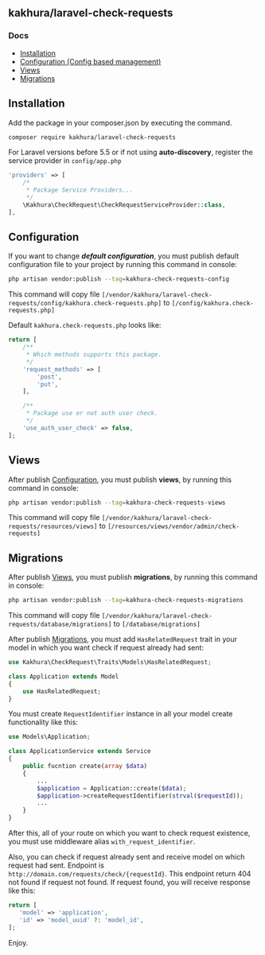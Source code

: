 ## kakhura/laravel-check-requests

### Docs
* [Installation](#installation)
* [Configuration (Config based management)](#configuration)
* [Views](#views)
* [Migrations](#migrations)

## Installation
Add the package in your composer.json by executing the command.

```bash
composer require kakhura/laravel-check-requests
```

For Laravel versions before 5.5 or if not using **auto-discovery**, register the service provider in `config/app.php`

```php
'providers' => [
    /*
     * Package Service Providers...
     */
    \Kakhura\CheckRequest\CheckRequestServiceProvider::class,
],
```


## Configuration

If you want to change ***default configuration***, you must publish default configuration file to your project by running this command in console:
```bash
php artisan vendor:publish --tag=kakhura-check-requests-config
```

This command will copy file `[/vendor/kakhura/laravel-check-requests/config/kakhura.check-requests.php]` to `[/config/kakhura.check-requests.php]`

Default `kakhura.check-requests.php` looks like:
```php
return [
    /**
     * Which methods supports this package.
     */
    'request_methods' => [
        'post',
        'put',
    ],

    /**
     * Package use or not auth user check.
     */
    'use_auth_user_check' => false,
];
```
## Views
After publish [Configuration](#configuration), you must publish **views**, by running this command in console:
```bash
php artisan vendor:publish --tag=kakhura-check-requests-views
```

This command will copy file `[/vendor/kakhura/laravel-check-requests/resources/views]` to `[/resources/views/vendor/admin/check-requests]`

## Migrations
After publish [Views](#views), you must publish **migrations**, by running this command in console:
```bash
php artisan vendor:publish --tag=kakhura-check-requests-migrations
```

This command will copy file `[/vendor/kakhura/laravel-check-requests/database/migrations]` to `[/database/migrations]`

After publish [Migrations](#migrations), you must add `HasRelatedRequest` trait in your model in which you want check if request already had sent:
```php
use Kakhura\CheckRequest\Traits\Models\HasRelatedRequest;

class Application extends Model
{
    use HasRelatedRequest;
}

```
You must create `RequestIdentifier` instance in all your model create functionality like this:
```php
use Models\Application;

class ApplicationService extends Service
{
    public fucntion create(array $data) 
    {
        ...
        $application = Application::create($data);
        $application->createRequestIdentifier(strval($requestId));
        ...
    }
}

```
After this, all of your route on which you want to check request existence, you must use middleware alias `with_request_identifier`.

Also, you can check if request already sent and receive model on which request had sent. Endpoint is `http://domain.com/requests/check/{requestId}`. This endpoint return 404 not found if request not found. If request found, you will receive response like this:

 ```php
return [
    'model' => 'application',
    'id' => 'model_uuid' ?: 'model_id',
];
 ```

Enjoy.
